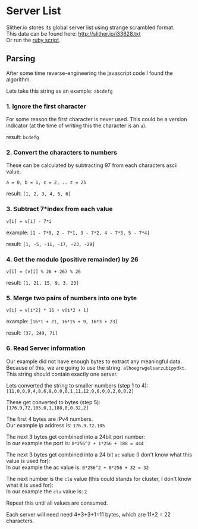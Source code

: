 # Server List

Slither.io stores its global server list using strange scrambled format.  
This data can be found here: http://slither.io/i33628.txt  
Or run the [ruby script](server-list.rb).

## Parsing
After some time reverse-engineering the javascript code I found the algorithm.

Lets take this string as an example:
`abcdefg`

### 1. Ignore the first character
For some reason the first character is never used. 
This could be a version indicator (at the time of writing this the character is an `a`).

result: `bcdefg`

### 2. Convert the characters to numbers
These can be calculated by subtracting 97 from each characters ascii value.

`a = 0, b = 1, c = 2, .. z = 25`

result: `[1, 2, 3, 4, 5, 6]`

### 3. Subtract 7*index from each value
`v[i] = v[i] - 7*i`

example: `[1 - 7*0, 2 - 7*1, 3 - 7*2, 4 - 7*3, 5 - 7*4]`

result: `[1, -5, -11, -17, -23, -29]`

### 4. Get the modulo (positive remainder) by 26
`v[i] = (v[i] % 26 + 26) % 26`

result: `[1, 21, 15, 9, 3, 23]`

### 5. Merge two pairs of numbers into one byte
`v[i] = v[i*2] * 16 + v[i*2 + 1]`

example: `[16*1 + 21, 16*15 + 9, 16*3 + 23]`

result: `[37, 249, 71]`

### 6. Read Server information
Our example did not have enough bytes to extract any meaningful data.
Because of this, we are going to use the string: `alhoegrwgelsarzubipydkt`.
This string should contain exactly one server.

Lets converted the string to smaller numbers (step 1 to 4):  
`[11,0,0,9,4,8,6,9,0,0,0,1,11,12,0,0,0,0,2,0,0,2]`

These get converted to bytes (step 5):  
`[176,9,72,105,0,1,188,0,0,32,2]`

The first 4 bytes are IPv4 numbers.  
Our example ip address is: `176.9.72.105`

The next 3 bytes get combined into a 24bit port number:  
In our example the port is: `0*256^2 + 1*256 + 188 = 444`

The next 3 bytes get combined into a 24 bit `ac` value (I don't know what this value is used for):  
In our example the ac value is: `0*256^2 + 0*256 + 32 = 32`

The next number is the `clu` value (this could stands for cluster, I don't know what it is used for):  
In our example the `clu` value is: `2`

Repeat this until all values are consumed.

Each server will need need 4+3+3+1=11 bytes, which are 11*2 = 22 characters.
